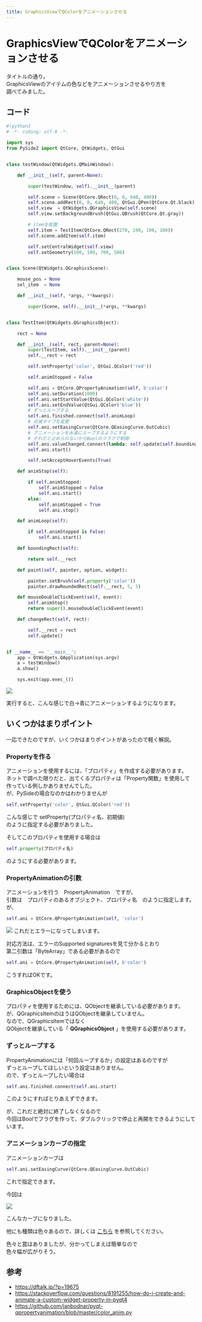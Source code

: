 ```yaml
---
title: GraphicsViewでQColorをアニメーションさせる
---
```

# GraphicsViewでQColorをアニメーションさせる

タイトルの通り。  
GraphicsViewのアイテムの色などをアニメーションさせるやり方を  
調べてみました。  

## コード
  
```python
#!python3
# -*- coding: utf-8 -*-

import sys
from PySide2 import QtCore, QtWidgets, QtGui


class testWindow(QtWidgets.QMainWindow):

    def __init__(self, parent=None):

        super(testWindow, self).__init__(parent)

        self.scene = Scene(QtCore.QRect(0, 0, 640, 480))
        self.scene.addRect(0, 0, 640, 480, QtGui.QPen(QtCore.Qt.black), QtGui.QBrush(QtCore.Qt.white))
        self.view  = QtWidgets.QGraphicsView(self.scene)
        self.view.setBackgroundBrush(QtGui.QBrush(QtCore.Qt.gray))

        # itemを配置
        self.item = TestItem(QtCore.QRect(270, 190, 100, 100))
        self.scene.addItem(self.item)

        self.setCentralWidget(self.view)
        self.setGeometry(100, 100, 700, 500)


class Scene(QtWidgets.QGraphicsScene):

    mouse_pos = None
    sel_item  = None

    def __init__(self, *args, **kwargs):

        super(Scene, self).__init__(*args, **kwargs)


class TestItem(QtWidgets.QGraphicsObject):

    rect = None

    def __init__(self, rect, parent=None):
        super(TestItem, self).__init__(parent)
        self.__rect = rect

        self.setProperty('color', QtGui.QColor('red'))

        self.animStopped = False

        self.ani = QtCore.QPropertyAnimation(self, b'color')
        self.ani.setDuration(1000)
        self.ani.setStartValue(QtGui.QColor('white'))
        self.ani.setEndValue(QtGui.QColor('blue'))
        # ずっとループする
        self.ani.finished.connect(self.animLoop)
        # 点滅タイプを変更
        self.ani.setEasingCurve(QtCore.QEasingCurve.OutCubic)
        # アニメーションを永遠にループするようにする
        # それだと止められないからBoolのフラグで制御
        self.ani.valueChanged.connect(lambda: self.update(self.boundingRect()))
        self.ani.start()

        self.setAcceptHoverEvents(True)

    def animStop(self):

        if self.animStopped:
            self.animStopped = False
            self.ani.start()
        else:
            self.animStopped = True
            self.ani.stop()

    def animLoop(self):

        if self.animStopped is False:
            self.ani.start()

    def boundingRect(self):

        return self.__rect

    def paint(self, painter, option, widget):

        painter.setBrush(self.property('color'))
        painter.drawRoundedRect(self.__rect, 5, 5)

    def mouseDoubleClickEvent(self, event):
        self.animStop()
        return super().mouseDoubleClickEvent(event)

    def changeRect(self, rect):

        self.__rect = rect
        self.update()


if __name__ == '__main__':
    app = QtWidgets.QApplication(sys.argv)
    a = testWindow()
    a.show()

    sys.exit(app.exec_())
```

![](https://gyazo.com/c8bb0a55b87ccdea7a22a10c2056f48b.gif)

実行すると、こんな感じで白→青にアニメーションするようになります。  
  
## いくつかはまりポイント  
  
一応できたのですが、いくつかはまりポイントがあったので軽く解説。  
  
### Propertyを作る  
  
アニメーションを使用するには、「プロパティ」を作成する必要があります。  
ネットで調べた限りだと、出てくるプロパティは「Property関数」を使用して  
作っている例しかありませんでした。  
が、PySideの場合なのかはわかりませんが  
```python
self.setProperty('color', QtGui.QColor('red'))
```
こんな感じで setProperty(プロパティ名、初期値)  
のように指定する必要がありました。  
  
そしてこのプロパティを使用する場合は  
```python
self.property(プロパティ名)
```
のようにする必要があります。  
  

### PropertyAnimationの引数

アニメーションを行う　PropertyAnimation　ですが、  
引数は　プロパティのあるオブジェクト、プロパティ名　のように指定します。  
が、
```python
self.ani = QtCore.QPropertyAnimation(self, 'color')
```
![](https://gyazo.com/644bde1386e5bafe9051158f400f13b6.png)
これだとエラーになってしまいます。  
  
対応方法は、エラーのSupported signaturesを見て分かるとおり  
第二引数は「ByteArray」である必要があるので

```python
self.ani = QtCore.QPropertyAnimation(self, b'color')
```

こうすればOKです。  
  

### GraphicsObjectを使う

プロパティを使用するためには、QObjectを継承している必要があります。  
が、QGraphicsItemのほうはQObjectを継承していません。  
なので、QGraphicsItemではなく  
QObjectを継承している「 **QGraphicsObject** 」を使用する必要があります。  
  
### ずっとループする

PropertyAnimationには「何回ループするか」の設定はあるのですが  
ずっとループしてほしいという設定はありません。  
ので、ずっとループしたい場合は
```python
self.ani.finished.connect(self.ani.start)
```
このようにすればとりあえずできます。  
  
が、これだと絶対に終了しなくなるので  
今回はBoolでフラグを作って、ダブルクリックで停止と再開をできるようにしています。  
  
### アニメーションカーブの指定

アニメーションカーブは
```python
self.ani.setEasingCurve(QtCore.QEasingCurve.OutCubic)
```
これで指定できます。  
  
今回は    

![](https://gyazo.com/e7cade6c28d215792ea8b5d16fdec7d5.png)  
  
こんなカーブになりました。  
  
他にも種類は色々あるので、詳しくは [こちら](http://pyside.github.io/docs/pyside/PySide/QtCore/QEasingCurve.html?highlight=qeasingcurve) を参照してください。  
  
色々と罠はありましたが、分かってしまえば簡単なので  
色々幅が広がりそう。

## 参考

* https://dftalk.jp/?p=19675
* https://stackoverflow.com/questions/8191255/how-do-i-create-and-animate-a-custom-widget-property-in-pyqt4
* https://github.com/janbodnar/pyqt-qpropertyanimation/blob/master/color_anim.py